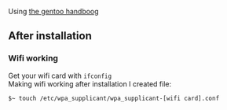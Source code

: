 Using [the gentoo handboog](https://wiki.gentoo.org/wiki/Handbook:Main_Page) 

## After installation  
### Wifi working
Get your wifi card with `ifconfig`  
Making wifi working after installation I created file:  
```bash
$~ touch /etc/wpa_supplicant/wpa_supplicant-[wifi card].conf
```

